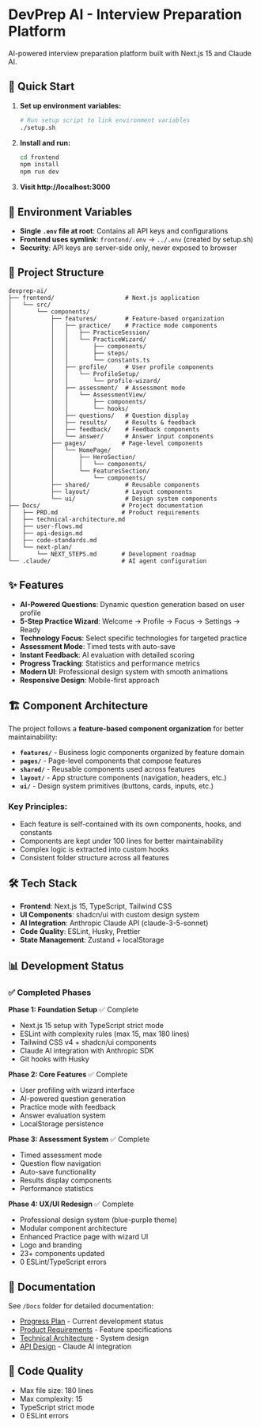 # DevPrep AI - Interview Preparation Platform

AI-powered interview preparation platform built with Next.js 15 and Claude AI.

## 🚀 Quick Start

1. **Set up environment variables:**
   ```bash
   # Run setup script to link environment variables
   ./setup.sh
   ```

2. **Install and run:**
   ```bash
   cd frontend
   npm install
   npm run dev
   ```

3. **Visit http://localhost:3000**

## 🔐 Environment Variables

- **Single `.env` file at root**: Contains all API keys and configurations
- **Frontend uses symlink**: `frontend/.env` → `../.env` (created by setup.sh)
- **Security**: API keys are server-side only, never exposed to browser

## 📁 Project Structure

```
devprep-ai/
├── frontend/                    # Next.js application
│   └── src/
│       └── components/
│           ├── features/        # Feature-based organization
│           │   ├── practice/    # Practice mode components
│           │   │   ├── PracticeSession/
│           │   │   └── PracticeWizard/
│           │   │       ├── components/
│           │   │       ├── steps/
│           │   │       └── constants.ts
│           │   ├── profile/     # User profile components
│           │   │   └── ProfileSetup/
│           │   │       └── profile-wizard/
│           │   ├── assessment/  # Assessment mode
│           │   │   └── AssessmentView/
│           │   │       ├── components/
│           │   │       └── hooks/
│           │   ├── questions/   # Question display
│           │   ├── results/     # Results & feedback
│           │   ├── feedback/    # Feedback components
│           │   └── answer/      # Answer input components
│           ├── pages/          # Page-level components
│           │   └── HomePage/
│           │       ├── HeroSection/
│           │       │   └── components/
│           │       └── FeaturesSection/
│           │           └── components/
│           ├── shared/          # Reusable components
│           ├── layout/          # Layout components
│           └── ui/              # Design system components
├── Docs/                       # Project documentation
│   ├── PRD.md                  # Product requirements
│   ├── technical-architecture.md
│   ├── user-flows.md
│   ├── api-design.md
│   ├── code-standards.md
│   └── next-plan/
│       └── NEXT_STEPS.md       # Development roadmap
└── .claude/                    # AI agent configuration

```

## ✨ Features

- **AI-Powered Questions**: Dynamic question generation based on user profile
- **5-Step Practice Wizard**: Welcome → Profile → Focus → Settings → Ready
- **Technology Focus**: Select specific technologies for targeted practice
- **Assessment Mode**: Timed tests with auto-save
- **Instant Feedback**: AI evaluation with detailed scoring
- **Progress Tracking**: Statistics and performance metrics
- **Modern UI**: Professional design system with smooth animations
- **Responsive Design**: Mobile-first approach

## 🏗️ Component Architecture

The project follows a **feature-based component organization** for better maintainability:

- **`features/`** - Business logic components organized by feature domain
- **`pages/`** - Page-level components that compose features
- **`shared/`** - Reusable components used across features
- **`layout/`** - App structure components (navigation, headers, etc.)
- **`ui/`** - Design system primitives (buttons, cards, inputs, etc.)

### Key Principles:
- Each feature is self-contained with its own components, hooks, and constants
- Components are kept under 100 lines for better maintainability
- Complex logic is extracted into custom hooks
- Consistent folder structure across all features

## 🛠 Tech Stack

- **Frontend**: Next.js 15, TypeScript, Tailwind CSS
- **UI Components**: shadcn/ui with custom design system
- **AI Integration**: Anthropic Claude API (claude-3-5-sonnet)
- **Code Quality**: ESLint, Husky, Prettier
- **State Management**: Zustand + localStorage

## 📊 Development Status

### ✅ Completed Phases

**Phase 1: Foundation Setup** ✅ Complete
- Next.js 15 setup with TypeScript strict mode
- ESLint with complexity rules (max 15, max 180 lines)
- Tailwind CSS v4 + shadcn/ui components
- Claude AI integration with Anthropic SDK
- Git hooks with Husky

**Phase 2: Core Features** ✅ Complete
- User profiling with wizard interface
- AI-powered question generation
- Practice mode with feedback
- Answer evaluation system
- LocalStorage persistence

**Phase 3: Assessment System** ✅ Complete
- Timed assessment mode
- Question flow navigation
- Auto-save functionality
- Results display components
- Performance statistics

**Phase 4: UX/UI Redesign** ✅ Complete
- Professional design system (blue-purple theme)
- Modular component architecture
- Enhanced Practice page with wizard UI
- Logo and branding
- 23+ components updated
- 0 ESLint/TypeScript errors

## 📖 Documentation

See `/Docs` folder for detailed documentation:
- [Progress Plan](./Docs/progress-plan.md) - Current development status
- [Product Requirements](./Docs/PRD.md) - Feature specifications
- [Technical Architecture](./Docs/technical-architecture.md) - System design
- [API Design](./Docs/api-design.md) - Claude AI integration

## 🧪 Code Quality

- Max file size: 180 lines
- Max complexity: 15
- TypeScript strict mode
- 0 ESLint errors